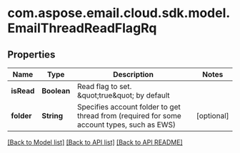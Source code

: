
# com.aspose.email.cloud.sdk.model.EmailThreadReadFlagRq

## Properties
Name | Type | Description | Notes
------------ | ------------- | ------------- | -------------
**isRead** | **Boolean** | Read flag to set. \&quot;true\&quot; by default              | 
**folder** | **String** | Specifies account folder to get thread from (required for some account types, such as EWS)              |  [optional]


[[Back to Model list]](README.md#documentation-for-models) [[Back to API list]](README.md#documentation-for-api-endpoints) [[Back to API README]](README.md)

